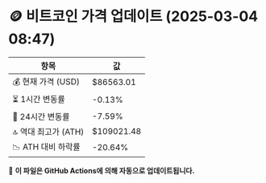 # 🪙 비트코인 가격 업데이트 (2025-03-04 08:47)

| 항목                | 값 |
|--------------------|----------------|
| 💰 현재 가격 (USD) | $86563.01 |
| ⏳ 1시간 변동률    | -0.13% |
| 📆 24시간 변동률   | -7.59% |
| 🔝 역대 최고가 (ATH) | $109021.48 |
| 📉 ATH 대비 하락률 | -20.64% |

🔄 **이 파일은 GitHub Actions에 의해 자동으로 업데이트됩니다.**
